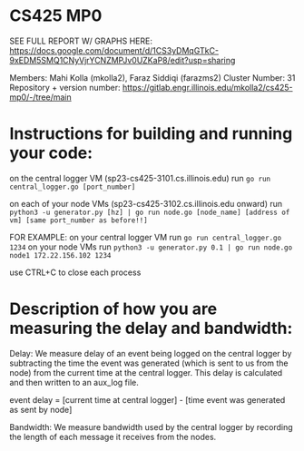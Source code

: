 # CS425 MP0

SEE FULL REPORT W/ GRAPHS HERE: https://docs.google.com/document/d/1CS3yDMqGTkC-9xEDM5SMQ1CNyVjrYCNZMPJv0UZKaP8/edit?usp=sharing 

Members: Mahi Kolla (mkolla2), Faraz Siddiqi (farazms2)
Cluster Number: 31
Repository + version number: https://gitlab.engr.illinois.edu/mkolla2/cs425-mp0/-/tree/main 

# Instructions for building and running your code:
on the central logger VM (sp23-cs425-3101.cs.illinois.edu) run 
`go run central_logger.go [port_number]`

on each of your node VMs (sp23-cs425-3102.cs.illinois.edu onward) run 
`python3 -u generator.py [hz] | go run node.go [node_name] [address of vm] [same port_number as before!!]`

FOR EXAMPLE:
on your central logger VM run `go run central_logger.go 1234`
on your node VMs run `python3 -u generator.py 0.1 | go run node.go node1 172.22.156.102 1234`

use CTRL+C to close each process 

# Description of how you are measuring the delay and bandwidth:
Delay: We measure delay of an event being logged on the central logger by subtracting the time the event was generated (which is sent to us from the node) from the current time at the central logger. This delay is calculated and then written to an aux_log file. 

event delay = [current time at central logger] - [time event was generated as sent by node]

Bandwidth: We measure bandwidth used by the central logger by recording the length of each message it receives from the nodes. 
